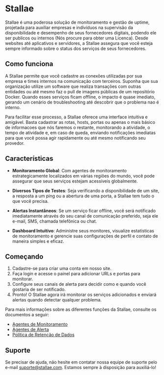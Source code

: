 # Stallae

Stallae é uma poderosa solução de monitoramento e gestão de uptime, projetada para auxiliar empresas e indivíduos na supervisão da disponibilidade e desempenho de seus fornecedores digitais, podendo ele ser publicos ou internos (Nós procure para obter uma Licenca). Desde websites até aplicativos e servidores, a Stallae assegura que você esteja sempre informado sobre o status dos serviços de seus fornecedores.

## Como funciona

A Stallae permite que você cadastre as conexões utilizadas por sua empresa e times internos na comunicação com terceiros. Suponha que sua organização utilize um software que realiza transações com outras entidades ou até mesmo faz o pull de imagens públicas de um repositório Docker. Quando esses serviços ficam offline, o impacto é quase imediato, gerando um cenário de troubleshooting até descobrir que o problema nao é interno.

Para facilitar esse processo, a Stallae oferece uma interface intuitiva e amigável. Basta cadastrar as rotas, hosts, portas ou apenas o mais básico de informacoes que nós faremos o restante, monitorando a atividade, o tempo de atividade e, em caso de queda, enviando notificações imediatas para que você possa agir rapidamente ou até mesmo notificando seu provedor.

## Características

- **Monitoramento Global**: Com agentes de monitoramento estrategicamente localizados em várias regiões do mundo, você pode assegurar que seus serviços estejam acessíveis globalmente.

- **Diversos Tipos de Testes**: Seja verificando a disponibilidade de um site, a resposta a um ping ou a abertura de uma porta, a Stallae tem tudo o que você precisa.

- **Alertas Instantâneos**: Se um serviço ficar offline, você será notificado imediatamente através do seu canal de comunicação preferido, seja ele e-mail, SMS, chamada telefônica ou chat.

- **Dashboard Intuitivo**: Administre seus monitores, visualize estatísticas de monitoramento e gerencie suas configurações de perfil e contato de maneira simples e eficaz.

## Começando

1. Cadastre-se para criar uma conta em nosso site.
2. Faça login e acesse o painel para adicionar URLs e portas para monitorar.
3. Configure seus canais de alerta para decidir como e quando você gostaria de ser notificado.
4. Pronto! O Stallae agora irá monitorar os serviços adicionados e enviará alertas quando detectar qualquer problema.

Para mais informações sobre as diferentes funções da Stallae, consulte os documentos a seguir:

- [Agentes de Monitoramento](Agentes/Agente_de_Monitoramento.md)
- [Agentes de Alerta](Agentes/Agente_de_Alerta.md)
- [Política de Retenção de Dados](Plitica_de_dados.md)

## Suporte

Se precisar de ajuda, não hesite em contatar nossa equipe de suporte pelo e-mail suporte@stallae.com. Estamos sempre à disposição para auxiliá-lo!